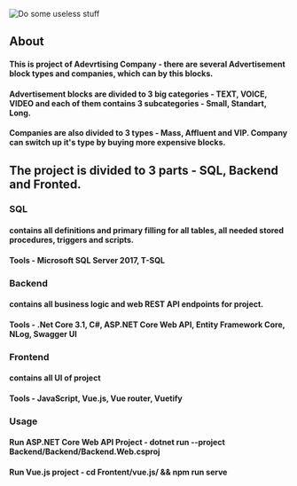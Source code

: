 ![Do some useless stuff](https://github.com/raphaelryazhapov/AdvertisingCompany/workflows/Do%20some%20useless%20stuff/badge.svg?branch=master)

## About

#### This is project of Adevrtising Company - there are several Advertisement block types and companies, which can by this blocks.
#### Advertisement blocks are divided to 3 big categories - TEXT, VOICE, VIDEO and each of them contains 3 subcategories - Small, Standart, Long.
#### Companies are also divided to 3 types - Mass, Affluent and VIP. Company can switch up it's type by buying more expensive blocks.

## The project is divided to 3 parts - SQL, Backend and Fronted.

### SQL
#### contains all definitions and primary filling for all tables, all needed stored procedures, triggers and scripts.
#### Tools - Microsoft SQL Server 2017, T-SQL

### Backend
#### contains all business logic and web REST API endpoints for project.
#### Tools - .Net Core 3.1, C#, ASP.NET Core Web API, Entity Framework Core, NLog, Swagger UI

### Frontend
#### contains all UI of project
#### Tools - JavaScript, Vue.js, Vue router, Vuetify


### Usage
#### Run ASP.NET Core Web API Project - dotnet run --project Backend/Backend/Backend.Web.csproj
#### Run Vue.js project - cd Frontent/vue.js/ && npm run serve
